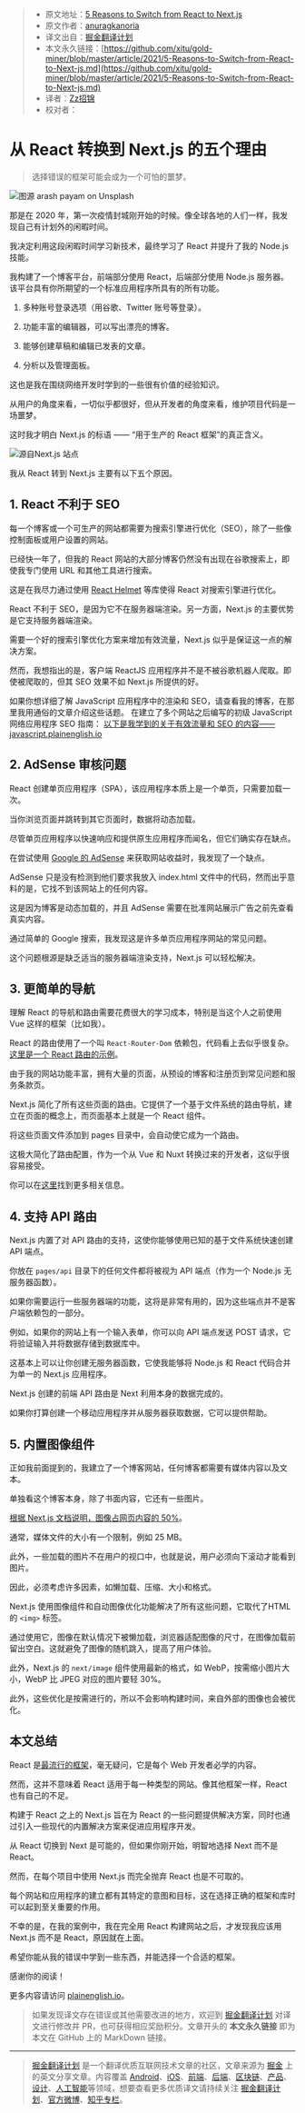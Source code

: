 > * 原文地址：[5 Reasons to Switch from React to Next.js](https://javascript.plainenglish.io/5-reasons-to-switch-from-react-to-next-js-f776413693d0)
> * 原文作者：[anuragkanoria](https://medium.com/@anuragkanoria)
> * 译文出自：[掘金翻译计划](https://github.com/xitu/gold-miner)
> * 本文永久链接：[https://github.com/xitu/gold-miner/blob/master/article/2021/5-Reasons-to-Switch-from-React-to-Next-js.md](https://github.com/xitu/gold-miner/blob/master/article/2021/5-Reasons-to-Switch-from-React-to-Next-js.md)
> * 译者：[Zz招锦](https://github.com/zenblo)
> * 校对者：


# 从 React 转换到 Next.js 的五个理由

> 选择错误的框架可能会成为一个可怕的噩梦。

![图源 [arash payam](https://unsplash.com/@arash_payam?utm_source=medium&utm_medium=referral) on [Unsplash](https://unsplash.com?utm_source=medium&utm_medium=referral)](https://cdn-images-1.medium.com/max/7936/0*_KSkOhjmAnWJXTY9)

那是在 2020 年，第一次疫情封城刚开始的时候。像全球各地的人们一样，我发现自己有计划外的闲暇时间。

我决定利用这段闲暇时间学习新技术，最终学习了 React 并提升了我的 Node.js 技能。

我构建了一个博客平台，前端部分使用 React，后端部分使用 Node.js 服务器。该平台具有你所期望的一个标准应用程序所具有的所有功能。

 1. 多种账号登录选项（用谷歌、Twitter 账号等登录）。

 2. 功能丰富的编辑器，可以写出漂亮的博客。

 3. 能够创建草稿和编辑已发表的文章。

 4. 分析以及管理面板。

这也是我在围绕网络开发时学到的一些很有价值的经验知识。

从用户的角度来看，一切似乎都很好，但从开发者的角度来看，维护项目代码是一场噩梦。

这时我才明白 Next.js 的标语 —— “用于生产的 React 框架”的真正含义。

![源自[Next.js 站点](https://nextjs.org/)](https://cdn-images-1.medium.com/max/2672/1*sQGE3HQsLTifb1-BDf_ydg.jpeg)

我从 React 转到 Next.js 主要有以下五个原因。

## 1. React 不利于 SEO

每一个博客或一个可生产的网站都需要为搜索引擎进行优化（SEO），除了一些像控制面板或用户设置的网站。

已经快一年了，但我的 React 网站的大部分博客仍然没有出现在谷歌搜索上，即使我专门使用 URL 和其他工具进行搜索。

这是在我尽力通过使用 [React Helmet](https://www.npmjs.com/package/react-helmet) 等库使得 React 对搜索引擎进行优化。

React 不利于 SEO，是因为它不在服务器端渲染。另一方面，Next.js 的主要优势是它支持服务器端渲染。

需要一个好的搜索引擎优化方案来增加有效流量，Next.js 似乎是保证这一点的解决方案。

然而，我想指出的是，客户端 ReactJS 应用程序并不是不被谷歌机器人爬取。即使被爬取的，但其 SEO 效果不如 Next.js 所提供的好。

如果你想详细了解 JavaScript 应用程序中的渲染和 SEO，请查看我的博客，在那里我用通俗的文章介绍这些话题。
在建立了多个网站之后编写的初级 JavaScript 网络应用程序 SEO 指南：
[以下是我学到的关于有效流量和 SEO 的内容——javascript.plainenglish.io](https://javascript.plainenglish.io/a-beginners-guide-to-seo-for-javascript-web-applications-c67d55728291)    

## 2. AdSense 审核问题

React 创建单页应用程序（SPA），该应用程序本质上是一个单页，只需要加载一次。

当你浏览页面并跳转到其它页面时，数据将动态加载。

尽管单页应用程序以快速响应和提供原生应用程序而闻名，但它们确实存在缺点。

在尝试使用 [Google 的 AdSense](https://www.google.com/adsense/start/#/?modal_active=none) 来获取网站收益时，我发现了一个缺点。

AdSense 只是没有检测到他们要求我放入 index.html 文件中的代码，然而出乎意料的是，它找不到该网站上的任何内容。

这是因为博客是动态加载的，并且 AdSense 需要在批准网站展示广告之前先查看真实内容。

通过简单的 Google 搜索，我发现这是许多单页应用程序网站的常见问题。

这个问题根源是缺乏适当的服务器端渲染支持，Next.js 可以轻松解决。

## 3. 更简单的导航

理解 React 的导航和路由需要花费很大的学习成本，特别是当这个人之前使用 Vue 这样的框架（比如我）。

React 的路由使用了一个叫 `React-Router-Dom` 依赖包，代码看上去似乎很复杂。[这里是一个 React 路由的示例](https://reactrouter.com/web/example/basic)。

由于我的网站功能丰富，拥有大量的页面，从预设的博客和注册页到常见问题和服务条款页。

Next.js 简化了所有这些页面的路由。它提供了一个基于文件系统的路由导航，建立在页面的概念上，而页面基本上就是一个 React 组件。

将这些页面文件添加到 pages 目录中，会自动使它成为一个路由。

这极大简化了路由配置，作为一个从 Vue 和 Nuxt 转换过来的开发者，这似乎很容易接受。

你可以在[这里](https://nextjs.org/docs/routing/introduction)找到更多相关信息。

## 4. 支持 API 路由

Next.js 内置了对 API 路由的支持，这使你能够使用已知的基于文件系统快速创建 API 端点。

你放在 `pages/api` 目录下的任何文件都将被视为 API 端点（作为一个 Node.js 无服务器函数）。

如果你需要运行一些服务器端的功能，这将是非常有用的，因为这些端点并不是客户端依赖包的一部分。

例如，如果你的网站上有一个输入表单，你可以向 API 端点发送 POST 请求，它将验证输入并将数据存储到数据库中。

这基本上可以让你创建无服务器函数，它使我能够将 Node.js 和 React 代码合并为单一的 Next.js 应用程序。

Next.js 创建的前端 API 路由是 Next 利用本身的数据完成的。

如果你打算创建一个移动应用程序并从服务器获取数据，它可以提供帮助。

## 5. 内置图像组件

正如我前面提到的，我建立了一个博客网站，任何博客都需要有媒体内容以及文本。

单独看这个博客本身，除了书面内容，它还有一些图片。

[根据 Next.js 文档说明，图像占网页内容的 50%](https://nextjs.org/blog/next-10#images-on-the-web:~:text=Images%20take%20up%2050%25%20of%20the%20total%20bytes%20on%20web%20pages.)。

通常，媒体文件的大小有一个限制，例如 25 MB。

此外，一些加载的图片不在用户的视口中，也就是说，用户必须向下滚动才能看到图片。

因此，必须考虑许多因素，如懒加载、压缩、大小和格式。

Next.js 使用图像组件和自动图像优化功能解决了所有这些问题，它取代了HTML 的 `<img>` 标签。

通过使用它，图像在默认情况下被懒加载，浏览器适配图像的尺寸，在图像加载前留出空白。这就避免了图像的随机跳入，提高了用户体验。

此外，Next.js 的 `next/image` 组件使用最新的格式，如 WebP，按需缩小图片大小，WebP 比 JPEG 对应的图片要轻 30%。

此外，这些优化是按需进行的，所以不会影响构建时间，来自外部的图像也会被优化。

## 本文总结

React 是[最流行的框架](https://www.codeinwp.com/blog/angular-vs-vue-vs-react/)，毫无疑问，它是每个 Web 开发者必学的内容。

然而，这并不意味着 React 适用于每一种类型的网站。像其他框架一样，React 也有自己的不足。

构建于 React 之上的 Next.js 旨在为 React 的一些问题提供解决方案，同时也通过引入一些现代的内置解决方案来促进应用程序开发。

从 React 切换到 Next 是可能的，但如果你刚开始，明智地选择 Next 而不是 React。

然而，在每个项目中使用 Next.js 而完全抛弃 React 也是不可取的。

每个网站和应用程序的建立都有其特定的意图和目标，这在选择正确的框架和库时可以起到至关重要的作用。

不幸的是，在我的案例中，我在完全用 React 构建网站之后，才发现我应该用 Next.js 而不是 React，原因就在上面。

希望你能从我的错误中学到一些东西，并能选择一个合适的框架。

感谢你的阅读！

更多内容请访问 [plainenglish.io](https://plainenglish.io/)。
> 如果发现译文存在错误或其他需要改进的地方，欢迎到 [掘金翻译计划](https://github.com/xitu/gold-miner) 对译文进行修改并 PR，也可获得相应奖励积分。文章开头的 **本文永久链接** 即为本文在 GitHub 上的 MarkDown 链接。

---

> [掘金翻译计划](https://github.com/xitu/gold-miner) 是一个翻译优质互联网技术文章的社区，文章来源为 [掘金](https://juejin.im) 上的英文分享文章。内容覆盖 [Android](https://github.com/xitu/gold-miner#android)、[iOS](https://github.com/xitu/gold-miner#ios)、[前端](https://github.com/xitu/gold-miner#前端)、[后端](https://github.com/xitu/gold-miner#后端)、[区块链](https://github.com/xitu/gold-miner#区块链)、[产品](https://github.com/xitu/gold-miner#产品)、[设计](https://github.com/xitu/gold-miner#设计)、[人工智能](https://github.com/xitu/gold-miner#人工智能)等领域，想要查看更多优质译文请持续关注 [掘金翻译计划](https://github.com/xitu/gold-miner)、[官方微博](http://weibo.com/juejinfanyi)、[知乎专栏](https://zhuanlan.zhihu.com/juejinfanyi)。